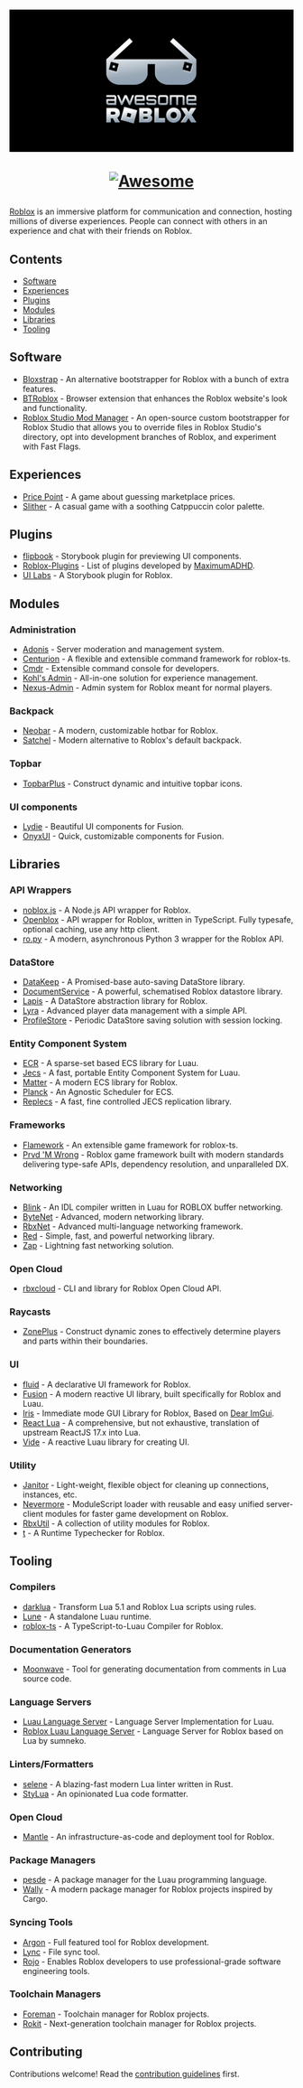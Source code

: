 <h1 align="center">
  <img src="media/logo.png" alt="Awesome Roblox">

  [![Awesome](https://awesome.re/badge.svg)](https://awesome.re)
</h1>

[Roblox](https://www.roblox.com/) is an immersive platform for communication and connection, hosting millions of diverse experiences. People can connect with others in an experience and chat with their friends on Roblox.


</div>

## Contents

- [Software](#software)
- [Experiences](#experiences)
- [Plugins](#plugins)
- [Modules](#modules)
- [Libraries](#libraries)
- [Tooling](#tooling)

## Software

- [Bloxstrap](https://github.com/bloxstraplabs/bloxstrap) - An alternative bootstrapper for Roblox with a bunch of extra features.
- [BTRoblox](https://github.com/AntiBoomz/BTRoblox) - Browser extension that enhances the Roblox website's look and functionality.
- [Roblox Studio Mod Manager](https://github.com/MaximumADHD/Roblox-Studio-Mod-Manager) - An open-source custom bootstrapper for Roblox Studio that allows you to override files in Roblox Studio's directory, opt into development branches of Roblox, and experiment with Fast Flags.

## Experiences

- [Price Point](https://github.com/Fizzyhex/price-point) - A game about guessing marketplace prices.
- [Slither](https://github.com/littensy/slither) - A casual game with a soothing Catppuccin color palette.

## Plugins

- [flipbook](https://github.com/flipbook-labs/flipbook) - Storybook plugin for previewing UI components.
- [Roblox-Plugins](https://github.com/MaximumADHD/Roblox-Plugins) - List of plugins developed by [MaximumADHD](https://github.com/MaximumADHD).
- [UI Labs](https://github.com/PepeElToro41/ui-labs) - A Storybook plugin for Roblox.

## Modules

### Administration

- [Adonis](https://github.com/Epix-Incorporated/Adonis) - Server moderation and management system.
- [Centurion](https://github.com/paradoxuum/centurion) - A flexible and extensible command framework for roblox-ts.
- [Cmdr](https://github.com/evaera/Cmdr) - Extensible command console for developers.
- [Kohl's Admin](https://github.com/kohls-admin/kohls-admin) - All-in-one solution for experience management.
- [Nexus-Admin](https://github.com/TheNexusAvenger/Nexus-Admin) - Admin system for Roblox meant for normal players.

### Backpack

- [Neobar](https://github.com/ImAvafe/NeoHotbar) - A modern, customizable hotbar for Roblox.
- [Satchel](https://github.com/RyanLua/Satchel) - Modern alternative to Roblox's default backpack.

### Topbar

- [TopbarPlus](https://github.com/1ForeverHD/TopbarPlus) - Construct dynamic and intuitive topbar icons.

### UI components

- [Lydie](https://github.com/7kayoh/Lydie) - Beautiful UI components for Fusion.
- [OnyxUI](https://github.com/loneka/onyx-ui) - Quick, customizable components for Fusion.

## Libraries

### API Wrappers

- [noblox.js](https://github.com/noblox/noblox.js) - A Node.js API wrapper for Roblox.
- [Openblox](https://github.com/cameronpcampbell/openblox) - API wrapper for Roblox, written in TypeScript. Fully typesafe, optional caching, use any http client.
- [ro.py](https://github.com/ro-py/ro.py) - A modern, asynchronous Python 3 wrapper for the Roblox API.

### DataStore

- [DataKeep](https://github.com/noahrepublic/DataKeep) - A Promised-base auto-saving DataStore library.
- [DocumentService](https://github.com/anthony0br/DocumentService) - A powerful, schematised Roblox datastore library.
- [Lapis](https://github.com/nezuo/lapis) - A DataStore abstraction library for Roblox.
- [Lyra](https://github.com/paradoxum-games/lyra) - Advanced player data management with a simple API.
- [ProfileStore](https://github.com/MadStudioRoblox/ProfileStore) - Periodic DataStore saving solution with session locking.

### Entity Component System

- [ECR](https://github.com/centau/ecr) - A sparse-set based ECS library for Luau.
- [Jecs](https://github.com/Ukendio/jecs) - A fast, portable Entity Component System for Luau.
- [Matter](https://github.com/matter-ecs/matter) - A modern ECS library for Roblox.
- [Planck](https://github.com/YetAnotherClown/planck) - An Agnostic Scheduler for ECS.
- [Replecs](https://github.com/PepeElToro41/replecs) - A fast, fine controlled JECS replication library.

### Frameworks

- [Flamework](https://github.com/rbxts-flamework/core) - An extensible game framework for roblox-ts.
- [Prvd 'M Wrong](https://github.com/prvdmwrong/prvdmwrong) - Roblox game framework built with modern standards delivering type-safe APIs, dependency resolution, and unparalleled DX.

### Networking

- [Blink](https://github.com/1Axen/blink) - An IDL compiler written in Luau for ROBLOX buffer networking.
- [ByteNet](https://github.com/ffrostfall/ByteNet) - Advanced, modern networking library.
- [RbxNet](https://github.com/roblox-aurora/rbx-net) - Advanced multi-language networking framework.
- [Red](https://github.com/red-blox/red) - Simple, fast, and powerful networking library.
- [Zap](https://github.com/red-blox/zap) - Lightning fast networking solution.

### Open Cloud

- [rbxcloud](https://github.com/Sleitnick/rbxcloud) - CLI and library for Roblox Open Cloud API.

### Raycasts

- [ZonePlus](https://github.com/1ForeverHD/ZonePlus) - Construct dynamic zones to effectively determine players and parts within their boundaries.

### UI

- [fluid](https://github.com/ffrostfall/fluid) - A declarative UI framework for Roblox.
- [Fusion](https://github.com/dphfox/Fusion) - A modern reactive UI library, built specifically for Roblox and Luau.
- [Iris](https://github.com/Michael-48/Iris) - Immediate mode GUI Library for Roblox, Based on [Dear ImGui](https://github.com/ocornut/imgui).
- [React Lua](https://github.com/jsdotlua/react-lua) - A comprehensive, but not exhaustive, translation of upstream ReactJS 17.x into Lua.
- [Vide](https://github.com/centau/vide) - A reactive Luau library for creating UI.

### Utility

- [Janitor](https://github.com/howmanysmall/Janitor) - Light-weight, flexible object for cleaning up connections, instances, etc.
- [Nevermore](https://github.com/Quenty/NevermoreEngine) - ModuleScript loader with reusable and easy unified server-client modules for faster game development on Roblox.
- [RbxUtil](https://github.com/Sleitnick/RbxUtil) - A collection of utility modules for Roblox.
- [t](https://github.com/osyrisrblx/t) - A Runtime Typechecker for Roblox.

## Tooling

### Compilers

- [darklua](https://github.com/seaofvoices/darklua) - Transform Lua 5.1 and Roblox Lua scripts using rules.
- [Lune](https://github.com/lune-org/lune) - A standalone Luau runtime.
- [roblox-ts](https://github.com/roblox-ts/roblox-ts) - A TypeScript-to-Luau Compiler for Roblox.

### Documentation Generators

- [Moonwave](https://github.com/evaera/moonwave) - Tool for generating documentation from comments in Lua source code.

### Language Servers

- [Luau Language Server](https://github.com/JohnnyMorganz/luau-lsp) - Language Server Implementation for Luau.
- [Roblox Luau Language Server](https://github.com/NightrainsRbx/RobloxLsp) - Language Server for Roblox based on Lua by sumneko.

### Linters/Formatters

- [selene](https://github.com/Kampfkarren/selene) - A blazing-fast modern Lua linter written in Rust.
- [StyLua](https://github.com/JohnnyMorganz/StyLua) - An opinionated Lua code formatter.

### Open Cloud

- [Mantle](https://github.com/blake-mealey/mantle) - An infrastructure-as-code and deployment tool for Roblox.

### Package Managers

- [pesde](https://github.com/pesde-pkg/pesde) - A package manager for the Luau programming language.
- [Wally](https://github.com/UpliftGames/wally) - A modern package manager for Roblox projects inspired by Cargo.

### Syncing Tools

- [Argon](https://github.com/argon-rbx/argon) - Full featured tool for Roblox development.
- [Lync](https://github.com/Iron-Stag-Games/Lync) - File sync tool.
- [Rojo](https://github.com/rojo-rbx/rojo) - Enables Roblox developers to use professional-grade software engineering tools.

### Toolchain Managers

- [Foreman](https://github.com/Roblox/foreman) - Toolchain manager for Roblox projects.
- [Rokit](https://github.com/rojo-rbx/rokit) - Next-generation toolchain manager for Roblox projects.

## Contributing

Contributions welcome! Read the [contribution guidelines](contributing.md) first.
